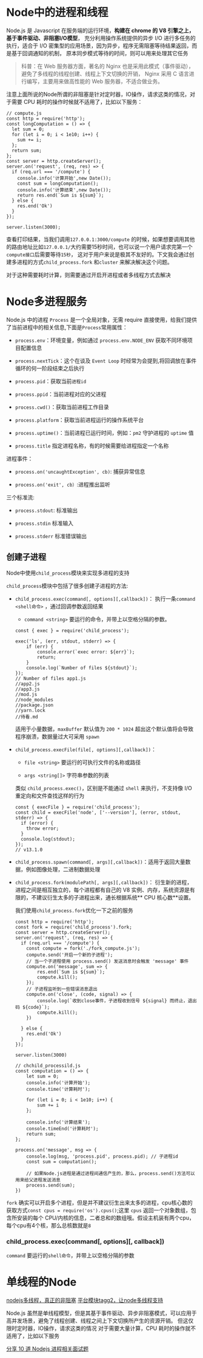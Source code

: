 # Node中的进程和线程

Node.js 是 Javascript 在服务端的运行环境，**构建在 chrome 的 V8 引擎之上，基于事件驱动、非阻塞I/O模型**，
充分利用操作系统提供的异步 I/O 进行多任务的执行，适合于 I/O 密集型的应用场景，因为异步，程序无需阻塞等待结果返回，而是基于回调通知的机制，
原本同步模式等待的时间，则可以用来处理其它任务

> 科普：在 Web 服务器方面，著名的 Nginx 也是采用此模式（事件驱动），避免了多线程的线程创建、线程上下文切换的开销，
> Nginx 采用 C 语言进行编写，主要用来做高性能的 Web 服务器，不适合做业务。

注意上面所说的Node所谓的非阻塞是针对定时器，IO操作，请求这类的情况，对于需要 CPU 耗时的操作时候就不适用了，比如以下服务：

```
// compute.js
const http = require('http');
const longComputation = () => {
  let sum = 0;
  for (let i = 0; i < 1e10; i++) {
    sum += i;
  };
  return sum;
};
const server = http.createServer();
server.on('request', (req, res) => {
  if (req.url === '/compute') {
    console.info('计算开始',new Date());
    const sum = longComputation();
    console.info('计算结束',new Date());
    return res.end(`Sum is ${sum}`);
  } else {
    res.end('Ok')
  }
});

server.listen(3000);
```

查看打印结果，当我们调用`127.0.0.1:3000/compute`
的时候，如果想要调用其他的路由地址比如`127.0.0.1/`大约需要15秒时间，也可以说一个用户请求完第一个`compute接口`后需要等待`15秒`，
这对于用户来说是极其不友好的。下文我会通过创建多进程的方式`child_process.fork` 和`cluster` 来解决解决这个问题。

对于这种需要耗时计算，则需要通过开启开进程或者多线程方式去解决

# Node多进程服务

Node.js 中的进程 `Process` 是一个全局对象，无需 require 直接使用，给我们提供了当前进程中的相关信息,下面是`Process`常用属性：

- `process.env`：环境变量，例如通过 `process.env.NODE_ENV` 获取不同环境项目配置信息

- `process.nextTick`：这个在谈及 `Event Loop` 时经常为会提到,将回调放在事件循环的何一阶段结束之后执行

- `process.pid`：获取当前`进程id`

- `process.ppid`：当前进程对应的父进程

- `process.cwd()`：获取当前进程工作目录

- `process.platform`：获取当前进程运行的操作系统平台

- `process.uptime()`：当前进程已运行时间，例如：`pm2` 守护进程的 `uptime` 值

- `process.title` 指定进程名称，有的时候需要给进程指定一个名称


进程事件：

- `process.on('uncaughtException', cb)`: 捕获异常信息

- `process.on('exit', cb）`:进程推出监听

三个标准流:

- `process.stdout`: 标准输出

- `process.stdin` 标准输入

- `process.stderr` 标准错误输出

## 创建子进程

Node中使用`child_process`模块来实现多进程的支持

`child_process`模块中包括了很多创建子进程的方法:

- `child_process.exec(command[, options][,callback])`：
  执行一条`command <shell命令>` ，通过回调参数返回结果
  
  - `command <string>` 要运行的命令，并带上以空格分隔的参数。
  ```
  const { exec } = require('child_process');

  exec('ls', (err, stdout, stderr) => {
      if (err) {
          console.error(`exec error: ${err}`);
          return;
      }
      console.log(`Number of files ${stdout}`);
  });
  // Number of files app1.js
  //app2.js
  //app3.js
  //mod.js
  //node_modules
  //package.json
  //yarn.lock
  //待看.md
  ```
  适用于小量数据，`maxBuffer` 默认值为 `200 * 1024` 超出这个默认值将会导致程序崩溃，数据量过大可采用 `spawn`

- `child_process.execFile(file[, options][,callback])`：

  - `file <string>` 要运行的可执行文件的名称或路径

  - `args <string[]>` 字符串参数的列表

  类似 `child_process.exec()`，区别是不能通过 `shell` 来执行，不支持像 I/O 重定向和文件查找这样的行为

  ```
  const { execFile } = require('child_process');
  const child = execFile('node', ['--version'], (error, stdout, stderr) => {
    if (error) {
      throw error;
    }
    console.log(stdout);
  });
  // v13.1.0
  ```

- `child_process.spawn(command[, args][,callback])`：适用于返回大量数据，例如图像处理，二进制数据处理
- `child_process.fork(modulePath[, args][,callback])`： 衍生新的进程，进程之间是相互独立的，每个进程都有自己的 V8 实例、内存，系统资源是有限的，不建议衍生太多的子进程出来，通长根据系统** CPU 核心数**设置。

  我们使用`child_process.fork`优化一下之前的服务

  ```
  const http = require('http');
  const fork = require('child_process').fork;
  const server = http.createServer();
  server.on('request', (req, res) => {
    if (req.url === '/compute') {
      const compute = fork('./fork_compute.js');
      compute.send('开启一个新的子进程');
      // 当一个子进程使用 process.send() 发送消息时会触发 'message' 事件
      compute.on('message', sum => {
          res.end(`Sum is ${sum}`);
          compute.kill();
      });
      // 子进程监听到一些错误消息退出
      compute.on('close', (code, signal) => {
          console.log(`收到close事件，子进程收到信号 ${signal} 而终止，退出码 ${code}`);
          compute.kill();
      })

    } else {
      res.end('Ok')
    }
  });

  server.listen(3000)
  ```

  ```
  // chchild_processild.js
  const computation = () => {
      let sum = 0;
      console.info('计算开始');
      console.time('计算耗时');

      for (let i = 0; i < 1e10; i++) {
          sum += i
      };

      console.info('计算结束');
      console.timeEnd('计算耗时');
      return sum;
  };

  process.on('message', msg => {
      console.log(msg, 'process.pid', process.pid); // 子进程id
      const sum = computation();

      // 如果Node.js进程是通过进程间通信产生的，那么，process.send()方法可以用来给父进程发送消息
      process.send(sum);
  })

  ```

`fork` 确实可以开启多个进程，但是并不建议衍生出来太多的进程，cpu核心数的获取方式`const cpus = require('os').cpus()`;这里 `cpus` 返回一个对象数组，包含所安装的每个 CPU/内核的信息，二者总和的数组哦。假设主机装有两个cpu，每个cpu有4个核，那么总核数就是`8`

### child_process.exec(command[, options][, callback])

`command` <string> 要运行的`shell命令`，并带上以空格分隔的参数



# 单线程的Node

[nodejs多线程，真正的非阻塞](https://cnodejs.org/topic/518b679763e9f8a5424406e9)
[平台模块tagg2，让node多线程支持](https://cnodejs.org/topic/51976afe63e9f8a542484e66)

Node.js 虽然是单线程模型，但是其基于事件驱动、异步非阻塞模式，可以应用于高并发场景，避免了线程创建、线程之间上下文切换所产生的资源开销。
但这仅限时定时器，IO操作，请求这类的情况
对于需要大量计算，CPU 耗时的操作就不适用了，比如以下服务



[分享 10 道 Nodejs 进程相关面试题](https://juejin.im/post/5d082214f265da1bb564f97b)